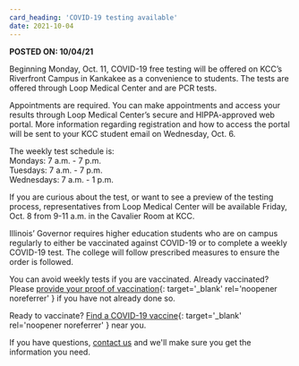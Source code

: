 ```yaml
---
card_heading: 'COVID-19 testing available'
date: 2021-10-04
---
```


**POSTED ON: 10/04/21**

Beginning Monday, Oct. 11, COVID-19 free testing will be offered on KCC’s Riverfront Campus in Kankakee as a convenience to students. The tests are offered through Loop Medical Center and are PCR tests. 

Appointments are required. You can make appointments and access your results through Loop Medical Center’s secure and HIPPA-approved web portal. More information regarding registration and how to access the portal will be sent to your KCC student email on Wednesday, Oct. 6.

The weekly test schedule is: \
Mondays: 7 a.m. - 7 p.m. \
Tuesdays: 7 a.m. - 7 p.m. \
Wednesdays: 7 a.m. - 1 p.m.

If you are curious about the test, or want to see a preview of the testing process, representatives from Loop Medical Center will be available Friday, Oct. 8 from 9-11 a.m. in the Cavalier Room at KCC. 

Illinois’ Governor requires higher education students who are on campus regularly to either be vaccinated against COVID-19 or to complete a weekly COVID-19 test. The college will follow prescribed measures to ensure the order is followed. 

You can avoid weekly tests if you are vaccinated. Already vaccinated? Please [provide your proof of vaccination](https://form.jotform.com/212384579044965){: target='_blank' rel='noopener noreferrer' } if you have not already done so.

Ready to vaccinate? [Find a COVID-19 vaccine](https://www.vaccines.gov/search/){: target='_blank' rel='noopener noreferrer' } near you. 

If you have questions, [contact us](https://coronavirus.kcc.edu/contact-us/) and we'll make sure you get the information you need. 
